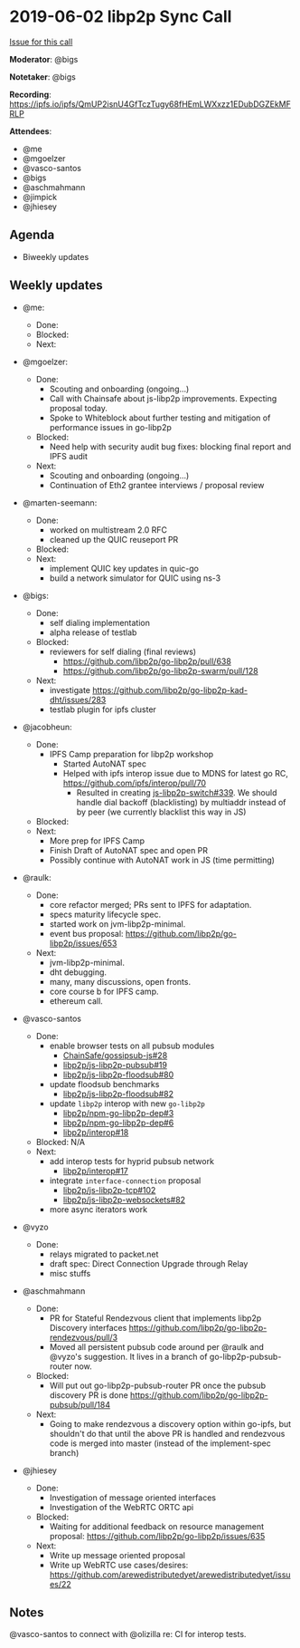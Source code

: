 # 2019-06-02 libp2p Sync Call

[Issue for this call](https://github.com/libp2p/team-mgmt/issues/16)

**Moderator**: @bigs

**Notetaker**: @bigs

**Recording**: https://ipfs.io/ipfs/QmUP2isnU4GfTczTugy68fHEmLWXxzz1EDubDGZEkMFRLP

**Attendees**:
  - @me
  - @mgoelzer
  - @vasco-santos
  - @bigs
  - @aschmahmann
  - @jimpick
  - @jhiesey

## Agenda

- Biweekly updates

## Weekly updates

- @me:
  - Done:
  - Blocked:
  - Next:

- @mgoelzer:
  - Done:
    - Scouting and onboarding (ongoing...)
    - Call with Chainsafe about js-libp2p improvements.  Expecting proposal today.
    - Spoke to Whiteblock about further testing and mitigation of performance issues in go-libp2p
  - Blocked:
    - Need help with security audit bug fixes:  blocking final report and IPFS audit
  - Next:
    - Scouting and onboarding (ongoing...)
    - Continuation of Eth2 grantee interviews / proposal review

  
- @marten-seemann:
  - Done:
    - worked on multistream 2.0 RFC
    - cleaned up the QUIC reuseport PR
  - Blocked:
  - Next:
    - implement QUIC key updates in quic-go
    - build a network simulator for QUIC using ns-3

- @bigs:
  - Done:
    - self dialing implementation
    - alpha release of testlab
  - Blocked:
    - reviewers for self dialing (final reviews)
      - https://github.com/libp2p/go-libp2p/pull/638 
      - https://github.com/libp2p/go-libp2p-swarm/pull/128
  - Next:
    - investigate https://github.com/libp2p/go-libp2p-kad-dht/issues/283
    - testlab plugin for ipfs cluster


- @jacobheun:
  - Done:
    - IPFS Camp preparation for libp2p workshop
      - Started AutoNAT spec
      - Helped with ipfs interop issue due to MDNS for latest go RC, https://github.com/ipfs/interop/pull/70
        - Resulted in creating [js-libp2p-switch#339](https://github.com/libp2p/js-libp2p-switch/issues/339). We should handle dial backoff (blacklisting) by multiaddr instead of by peer (we currently blacklist this way in JS)
  - Blocked:
  - Next:
    - More prep for IPFS Camp
    - Finish Draft of AutoNAT spec and open PR
    - Possibly continue with AutoNAT work in JS (time permitting)

- @raulk:
  - Done:
    - core refactor merged; PRs sent to IPFS for adaptation.
    - specs maturity lifecycle spec.
    - started work on jvm-libp2p-minimal.
    - event bus proposal: https://github.com/libp2p/go-libp2p/issues/653
  - Next:
    - jvm-libp2p-minimal.
    - dht debugging.
    - many, many discussions, open fronts.
    - core course b for IPFS camp.
    - ethereum call.

- @vasco-santos
  - Done:
    - enable browser tests on all pubsub modules
      - [ChainSafe/gossipsub-js#28](https://github.com/ChainSafe/gossipsub-js/pull/28)
      - [libp2p/js-libp2p-pubsub#19](https://github.com/libp2p/js-libp2p-pubsub/pull/19)
      - [libp2p/js-libp2p-floodsub#80](https://github.com/libp2p/js-libp2p-floodsub/pull/80)
    - update floodsub benchmarks
      - [libp2p/js-libp2p-floodsub#82](https://github.com/libp2p/js-libp2p-floodsub/pull/82)
    - update `libp2p` interop with new `go-libp2p`
      - [libp2p/npm-go-libp2p-dep#3](https://github.com/libp2p/npm-go-libp2p-dep/pull/3)
      - [libp2p/npm-go-libp2p-dep#6](https://github.com/libp2p/npm-go-libp2p-dep/pull/6)
      - [libp2p/interop#18](https://github.com/libp2p/interop/pull/18)
  - Blocked: N/A
  - Next:
    - add interop tests for hyprid pubsub network
      - [libp2p/interop#17](https://github.com/libp2p/interop/pull/17)
    - integrate `interface-connection` proposal
      - [libp2p/js-libp2p-tcp#102](https://github.com/libp2p/js-libp2p-tcp/pull/102)
      - [libp2p/js-libp2p-websockets#82](https://github.com/libp2p/js-libp2p-websockets/pull/82)
    - more async iterators work

- @vyzo
  - Done:
    - relays migrated to packet.net
    - draft spec: Direct Connection Upgrade through Relay
    - misc stuffs

- @aschmahmann
  - Done:
    - PR for Stateful Rendezvous client that implements libp2p Discovery interfaces https://github.com/libp2p/go-libp2p-rendezvous/pull/3 
    - Moved all persistent pubsub code around per @raulk and @vyzo's suggestion. It lives in a branch of go-libp2p-pubsub-router now.
   - Blocked:
     - Will put out go-libp2p-pubsub-router PR once the pubsub discovery PR is done https://github.com/libp2p/go-libp2p-pubsub/pull/184
   - Next:
     - Going to make rendezvous a discovery option within go-ipfs, but shouldn't do that until the above PR is handled and rendezvous code is merged into master (instead of the implement-spec branch)
     
- @jhiesey
  - Done:
    - Investigation of message oriented interfaces
    - Investigation of the WebRTC ORTC api
  - Blocked:
    - Waiting for additional feedback on resource management proposal: https://github.com/libp2p/go-libp2p/issues/635
  - Next:
    - Write up message oriented proposal
    - Write up WebRTC use cases/desires: https://github.com/arewedistributedyet/arewedistributedyet/issues/22

## Notes

@vasco-santos to connect with @olizilla re: CI for interop tests.
